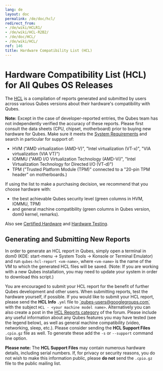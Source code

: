 ```yaml
---
lang: de
layout: doc
permalink: /de/doc/hcl/
redirect_from:
- /de/wiki/HCLR1/
- /de/wiki/HCL-R2B2/
- /de/doc/HCL/
- /de/wiki/HCL/
ref: 146
title: Hardware Compatibility List (HCL)
---
```


Hardware Compatibility List (HCL) for All Qubes OS Releases
===========================================================
<a id="hardware-compatibility-list-hcl-for-all-qubes-os-releases"></a>

The [HCL](/hcl) is a compilation of reports generated and submitted by users across various Qubes versions about their hardware's compatibility with Qubes.

 **Note:**
 Except in the case of developer-reported entries, the Qubes team has not independently verified the accuracy of these reports.
 Please first consult the data sheets (CPU, chipset, motherboard) prior to buying new hardware for Qubes.
 Make sure it meets the [System Requirements](/de/doc/system-requirements/) and search in particular for support of:

-   HVM ("AMD virtualization (AMD-V)", "Intel virtualization (VT-x)", "VIA virtualization (VIA VT)")
-   IOMMU ("AMD I/O Virtualization Technology (AMD-Vi)", "Intel Virtualization Technology for Directed I/O (VT-d)")
-   TPM ("Trusted Platform Module (TPM)" connected to a "20-pin TPM header" on motherboards.)

If using the list to make a purchasing decision, we recommend that you choose hardware with:

-   the best achievable Qubes security level (green columns in HVM, IOMMU, TPM)
-   and general machine compatibility (green columns in Qubes version, dom0 kernel, remarks).

Also see [Certified Hardware] and [Hardware Testing].

Generating and Submitting New Reports
-------------------------------------
<a id="generating-and-submitting-new-reports"></a>

In order to generate an HCL report in Qubes, simply open a terminal in dom0 (KDE: start-menu -\> System Tools -\> Konsole or Terminal Emulator)
and run `qubes-hcl-report <vm-name>`, where `<vm-name>` is the name of the VM to which the generated HCL files will be saved.
(Note: If you are working with a new Qubes installation, you may need to update your system in order to download this script.)

You are encouraged to submit your HCL report for the benefit of further Qubes development and other users.
When submitting reports, test the hardware yourself, if possible.
If you would like to submit your HCL report, please send the **HCL Info** `.yml` file to [\`qubes-users@googlegroups.com\`](/de/support/#qubes-users) with the subject `HCL - <your machine model name>`. Alternatively you can also create a post in the [HCL Reports category](https://qubes-os.discourse.group/c/user-support/hcl-reports/23) of the forum.
Please include any useful information about any Qubes features you may have tested (see the legend below), as well as general machine compatibility (video, networking, sleep, etc.).
Please consider sending the **HCL Support Files** `.cpio.gz` file as well. To generate these add the `-s` or `--support` command line option.

**Please note:**
 The **HCL Support Files** may contain numerous hardware details, including serial numbers. If, for privacy or security reasons, you do not wish to make this information public, please **do not** send the `.cpio.gz` file to the public mailing list.


[Certified Hardware]: /de/doc/certified-hardware/
[Hardware Testing]: /de/doc/hardware-testing/